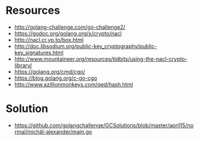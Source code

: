 
Resources
=========
- http://golang-challenge.com/go-challenge2/
- https://godoc.org/golang.org/x/crypto/nacl
- http://nacl.cr.yp.to/box.html
- http://doc.libsodium.org/public-key_cryptography/public-key_signatures.html
- http://www.mountaineer.org/resources/tidbits/using-the-nacl-crypto-library/
- https://golang.org/cmd/cgo/
- https://blog.golang.org/c-go-cgo
- http://www.azillionmonkeys.com/qed/hash.html

Solution
========
- https://github.com/golangchallenge/GCSolutions/blob/master/april15/normal/michäl-alexander/main.go

